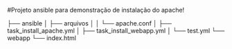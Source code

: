#Projeto ansible para demonstração de instalação do apache!

├── ansible
│   ├── arquivos
│   │   └── apache.conf
│   ├── task_install_apache.yml
│   ├── task_install_webapp.yml
│   └── test.yml
└── webapp
    └── index.html

